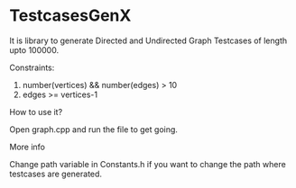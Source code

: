 # TestcasesGenX

It is library to generate Directed and Undirected Graph Testcases of length upto 100000.

Constraints:
1. number(vertices) && number(edges) > 10
2. edges >= vertices-1

How to use it?

  Open graph.cpp and run the file to get going.

More info

  Change path variable in Constants.h if you want to change the path where testcases are generated.
